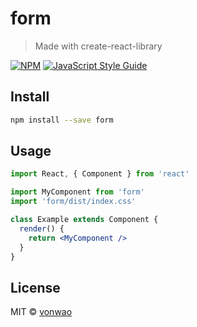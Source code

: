 # form

> Made with create-react-library

[![NPM](https://img.shields.io/npm/v/form.svg)](https://www.npmjs.com/package/form) [![JavaScript Style Guide](https://img.shields.io/badge/code_style-standard-brightgreen.svg)](https://standardjs.com)

## Install

```bash
npm install --save form
```

## Usage

```jsx
import React, { Component } from 'react'

import MyComponent from 'form'
import 'form/dist/index.css'

class Example extends Component {
  render() {
    return <MyComponent />
  }
}
```

## License

MIT © [vonwao](https://github.com/vonwao)
